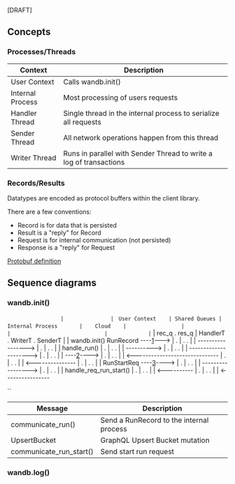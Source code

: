 
[DRAFT]


## Concepts

### Processes/Threads

Context | Description
--- | ---
User Context     | Calls wandb.init()
Internal Process | Most processing of users requests
Handler Thread   | Single thread in the internal process to serialize all requests
Sender Thread    | All network operations happen from this thread
Writer Thread    | Runs in parallel with Sender Thread to write a log of transactions

### Records/Results

Datatypes are encoded as protocol buffers within the client library.

There are a few conventions:
- Record is for data that is persisted
- Result is a "reply" for Record
- Request is for internal communication (not persisted)
- Response is a "reply" for Request

[Protobuf definition](https://github.com/wandb/client/blob/master/wandb/proto/wandb_internal.proto)

## Sequence diagrams

### wandb.init()

``                 |               |``
`` User Context    | Shared Queues |       Internal Process       |    Cloud    |``
``                 |               |                              |             |``
                 | rec_q . res_q | HandlerT . WriterT . SenderT |             |
 wandb.init()
 RunRecord   ----[1]--->
                 |       .       |          .         .         |             |
                     ----------------->
                 |       .       |          .         .         |             |
                                      handle_run()
                 |       .       |          .         .         |             |
                                      ---------->
                 |       .       |          .         .         |             |
                                      --------------------->
                 |       .       |          .         .         |             |
                                                            ----[2]---->
                 |       .       |          .         .         |             |
                             <------------------------------
                 |       .       |          .         .         |             |
             <---------------
                 |       .       |          .         .         |             |
 RunStartReq ----[3]---->
                 |       .       |          .         .         |             |
                      ----------------->
                 |       .       |          .         .         |             |
                                       handle_req_run_start()
                 |       .       |          .         .         |             |
                             <----------
                 |       .       |          .         .         |             |
             <----------------

[1]: #seq-init-communicate-run
[2]: #seq-init-upsert-bucket
[3]: #seq-init-communicate-run-start
``

Message | Description
--- | ---
<a name="seq-init-communicate-run"></a>communicate_run() | Send a RunRecord to the internal process
<a name="seq-init-upsert-bucket"></a>UpsertBucket | GraphQL Upsert Bucket mutation
<a name="seq-init-communicate-run-start"></a>communicate_run_start() | Send start run request

### wandb.log()
